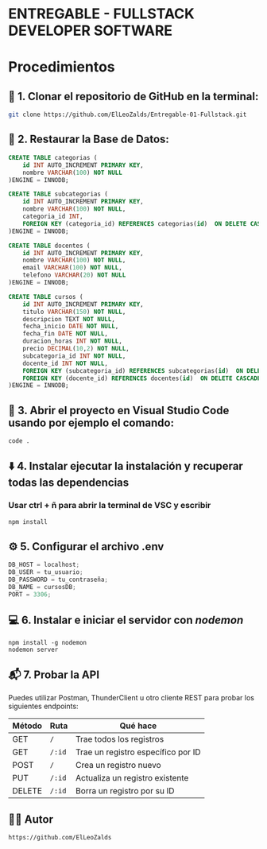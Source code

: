 # ENTREGABLE - FULLSTACK DEVELOPER SOFTWARE

# Procedimientos

## 🚀 1. Clonar el repositorio de GitHub en la terminal:

```bash
git clone https://github.com/ElLeoZalds/Entregable-01-Fullstack.git
```

## 💾 2. Restaurar la Base de Datos:

```sql
CREATE TABLE categorias (
	id INT AUTO_INCREMENT PRIMARY KEY,
	nombre VARCHAR(100) NOT NULL
)ENGINE = INNODB;

CREATE TABLE subcategorias (
	id INT AUTO_INCREMENT PRIMARY KEY,
	nombre VARCHAR(100) NOT NULL,
	categoria_id INT,
	FOREIGN KEY (categoria_id) REFERENCES categorias(id)  ON DELETE CASCADE
)ENGINE = INNODB;

CREATE TABLE docentes (
	id INT AUTO_INCREMENT PRIMARY KEY,
	nombre VARCHAR(100) NOT NULL,
	email VARCHAR(100) NOT NULL,
	telefono VARCHAR(20) NOT NULL
)ENGINE = INNODB;

CREATE TABLE cursos (
	id INT AUTO_INCREMENT PRIMARY KEY,
	titulo VARCHAR(150) NOT NULL,
	descripcion TEXT NOT NULL,
	fecha_inicio DATE NOT NULL,
	fecha_fin DATE NOT NULL,
	duracion_horas INT NOT NULL,
	precio DECIMAL(10,2) NOT NULL,
	subcategoria_id INT NOT NULL,
	docente_id INT NOT NULL,
	FOREIGN KEY (subcategoria_id) REFERENCES subcategorias(id)  ON DELETE CASCADE,
	FOREIGN KEY (docente_id) REFERENCES docentes(id)  ON DELETE CASCADE
)ENGINE = INNODB;
```

## 🔧 3. Abrir el proyecto en Visual Studio Code usando por ejemplo el comando:

```
code .
```

## ⬇️ 4. Instalar ejecutar la instalación y recuperar todas las dependencias

### Usar **ctrl + ñ** para abrir la terminal de VSC y escribir

```bash
npm install
```

## ⚙️ 5. Configurar el archivo **.env**

```js
DB_HOST = localhost;
DB_USER = tu_usuario;
DB_PASSWORD = tu_contraseña;
DB_NAME = cursosDB;
PORT = 3306;
```

## 💻 6. Instalar e iniciar el servidor con _nodemon_

```
npm install -g nodemon
nodemon server
```

## 📬 7. Probar la API

Puedes utilizar Postman, ThunderClient u otro cliente REST para probar los siguientes endpoints:

| Método | Ruta   | Qué hace                           |
| ------ | ------ | ---------------------------------- |
| GET    | `/`    | Trae todos los registros           |
| GET    | `/:id` | Trae un registro específico por ID |
| POST   | `/`    | Crea un registro nuevo             |
| PUT    | `/:id` | Actualiza un registro existente    |
| DELETE | `/:id` | Borra un registro por su ID        |

## 🧑‍💻 Autor

```
https://github.com/ElLeoZalds
```
